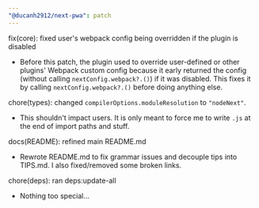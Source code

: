 ```yaml
---
"@ducanh2912/next-pwa": patch
---
```


fix(core): fixed user's webpack config being overridden if the plugin is disabled

- Before this patch, the plugin used to override user-defined or other plugins' Webpack custom config because it early returned the config (without calling `nextConfig.webpack?.()`) if it was disabled. This fixes it by calling `nextConfig.webpack?.()` before doing anything else.

chore(types): changed `compilerOptions.moduleResolution` to `"nodeNext"`.

- This shouldn't impact users. It is only meant to force me to write `.js` at the end of import paths and stuff.

docs(README): refined main README.md

- Rewrote README.md to fix grammar issues and decouple tips into TIPS.md. I also fixed/removed some broken links.

chore(deps): ran deps:update-all

- Nothing too special...
